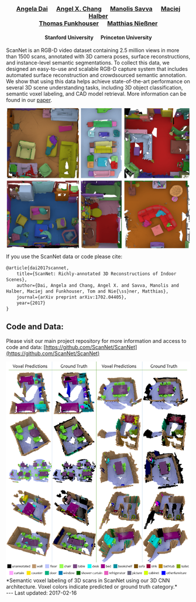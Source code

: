 [//]: # (# ScanNet: Richly-annotated 3D Reconstructions of Indoor Scenes)

<h3 align="center">
<a href="http://cs.stanford.edu/~adai/publications.html">Angela Dai</a>&nbsp;&nbsp;&nbsp;&nbsp;&nbsp;&nbsp;<a href="https://angelxuanchang.github.io">Angel X. Chang</a>&nbsp;&nbsp;&nbsp;&nbsp;&nbsp;&nbsp;<a href="https://msavva.github.io">Manolis Savva</a>&nbsp;&nbsp;&nbsp;&nbsp;&nbsp;&nbsp;<a href="http://www.cs.princeton.edu/~mhalber/">Maciej Halber</a><br><a href="http://www.cs.princeton.edu/~funk/">Thomas Funkhouser</a>&nbsp;&nbsp;&nbsp;&nbsp;&nbsp;&nbsp;<a href="http://graphics.stanford.edu/~niessner/publications.html">Matthias Nie&szlig;ner</a>
</h3>

<h4 align="center">
 Stanford University&nbsp;&nbsp;&nbsp;&nbsp;&nbsp;&nbsp;Princeton University
</h4>

ScanNet is an RGB-D video dataset containing 2.5 million views in more than 1500 scans, annotated with 3D camera poses, surface reconstructions, and instance-level semantic segmentations.
To collect this data, we designed an easy-to-use and scalable RGB-D capture system that includes automated surface reconstruction and crowdsourced semantic annotation. 
We show that using this data helps achieve state-of-the-art performance on several 3D scene understanding tasks, including 3D object classification, semantic voxel labeling, and CAD model retrieval.
More information can be found in our <a href="https://arxiv.org/abs/1702.04405">paper</a>.

<a href="https://arxiv.org/abs/1702.04405">
<img src="img/annotations.png" style="width:500px; display: block; margin-left: auto; margin-right: auto;"/>
</a>

If you use the ScanNet data or code please cite:
```
@article{dai2017scannet,
    title={ScanNet: Richly-annotated 3D Reconstructions of Indoor Scenes},
    author={Dai, Angela and Chang, Angel X. and Savva, Manolis and Halber, Maciej and Funkhouser, Tom and Nie{\ss}ner, Matthias},
    journal={arXiv preprint arXiv:1702.04405},
    year={2017}
}
```

## Code and Data:
Please visit our main project repository for more information and access to code and data: [https://github.com/ScanNet/ScanNet](https://github.com/ScanNet/ScanNet)

<img src="img/voxel-predictions.jpg" style="width:600px; display: block; margin-left: auto; margin-right: auto;"/>
*Semantic voxel labeling of 3D scans in ScanNet using our 3D CNN architecture. Voxel colors indicate predicted or ground truth
category.*

<br>
---
Last updated: 2017-02-16
